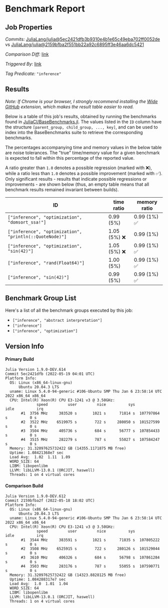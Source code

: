 # Benchmark Report

## Job Properties

*Commits:* [JuliaLang/julia@5ec2421dfb3b9310e4b1e65c49eba702ff0052de](https://github.com/JuliaLang/julia/commit/5ec2421dfb3b9310e4b1e65c49eba702ff0052de) vs [JuliaLang/julia@2159bfba2f551bb22a92c6895ff3e46aa6dc5421](https://github.com/JuliaLang/julia/commit/2159bfba2f551bb22a92c6895ff3e46aa6dc5421)

*Comparison Diff:* [link](https://github.com/JuliaLang/julia/compare/2159bfba2f551bb22a92c6895ff3e46aa6dc5421..5ec2421dfb3b9310e4b1e65c49eba702ff0052de)

*Triggered By:* [link](https://github.com/JuliaLang/julia/pull/45364)

*Tag Predicate:* `"inference"`

## Results

*Note: If Chrome is your browser, I strongly recommend installing the [Wide GitHub](https://chrome.google.com/webstore/detail/wide-github/kaalofacklcidaampbokdplbklpeldpj?hl=en)
extension, which makes the result table easier to read.*

Below is a table of this job's results, obtained by running the benchmarks found in
[JuliaCI/BaseBenchmarks.jl](https://github.com/JuliaCI/BaseBenchmarks.jl). The values
listed in the `ID` column have the structure `[parent_group, child_group, ..., key]`,
and can be used to index into the BaseBenchmarks suite to retrieve the corresponding
benchmarks.

The percentages accompanying time and memory values in the below table are noise tolerances. The "true"
time/memory value for a given benchmark is expected to fall within this percentage of the reported value.

A ratio greater than `1.0` denotes a possible regression (marked with :x:), while a ratio less
than `1.0` denotes a possible improvement (marked with :white_check_mark:). Only significant results - results
that indicate possible regressions or improvements - are shown below (thus, an empty table means that all
benchmark results remained invariant between builds).

| ID | time ratio | memory ratio |
|----|------------|--------------|
| `["inference", "optimization", "domsort_ssa!"]` | 0.99 (5%)  | 0.99 (1%) :white_check_mark: |
| `["inference", "optimization", "println(::QuoteNode)"]` | 1.05 (5%) :x: | 0.99 (1%)  |
| `["inference", "optimization", "sin(42)"]` | 1.05 (5%) :x: | 0.99 (1%) :white_check_mark: |
| `["inference", "rand(Float64)"]` | 1.00 (5%)  | 0.99 (1%) :white_check_mark: |
| `["inference", "sin(42)"]` | 0.99 (5%)  | 0.99 (1%) :white_check_mark: |

## Benchmark Group List

Here's a list of all the benchmark groups executed by this job:

- `["inference", "abstract interpretation"]`
- `["inference"]`
- `["inference", "optimization"]`

## Version Info

#### Primary Build

```
Julia Version 1.9.0-DEV.614
Commit 5ec2421dfb (2022-05-19 04:01 UTC)
Platform Info:
  OS: Linux (x86_64-linux-gnu)
      Ubuntu 20.04.3 LTS
  uname: Linux 5.4.0-94-generic #106-Ubuntu SMP Thu Jan 6 23:58:14 UTC 2022 x86_64 x86_64
  CPU: Intel(R) Xeon(R) CPU E3-1241 v3 @ 3.50GHz: 
              speed         user         nice          sys         idle          irq
       #1  3756 MHz     383520 s       1021 s      71814 s  107797864 s          0 s
       #2  3522 MHz    6519975 s        722 s     280050 s  101527599 s          0 s
       #3  3504 MHz     405736 s        684 s      56777 s  107854433 s          0 s
       #4  3515 MHz     282279 s        787 s      55027 s  107584247 s          0 s
  Memory: 31.32097625732422 GB (14355.1171875 MB free)
  Uptime: 1.08421368e7 sec
  Load Avg:  1.02  1.11  1.09
  WORD_SIZE: 64
  LIBM: libopenlibm
  LLVM: libLLVM-13.0.1 (ORCJIT, haswell)
  Threads: 1 on 4 virtual cores

```

#### Comparison Build

```
Julia Version 1.9.0-DEV.612
Commit 2159bfba2f (2022-05-18 18:02 UTC)
Platform Info:
  OS: Linux (x86_64-linux-gnu)
      Ubuntu 20.04.3 LTS
  uname: Linux 5.4.0-94-generic #106-Ubuntu SMP Thu Jan 6 23:58:14 UTC 2022 x86_64 x86_64
  CPU: Intel(R) Xeon(R) CPU E3-1241 v3 @ 3.50GHz: 
              speed         user         nice          sys         idle          irq
       #1  3544 MHz     383591 s       1021 s      71835 s  107805222 s          0 s
       #2  3508 MHz    6525915 s        722 s     280126 s  101529044 s          0 s
       #3  3610 MHz     406326 s        684 s      56798 s  107861284 s          0 s
       #4  3503 MHz     283176 s        787 s      55055 s  107590771 s          0 s
  Memory: 31.32097625732422 GB (14323.8828125 MB free)
  Uptime: 1.084288317e7 sec
  Load Avg:  1.0  1.01  1.04
  WORD_SIZE: 64
  LIBM: libopenlibm
  LLVM: libLLVM-13.0.1 (ORCJIT, haswell)
  Threads: 1 on 4 virtual cores

```
